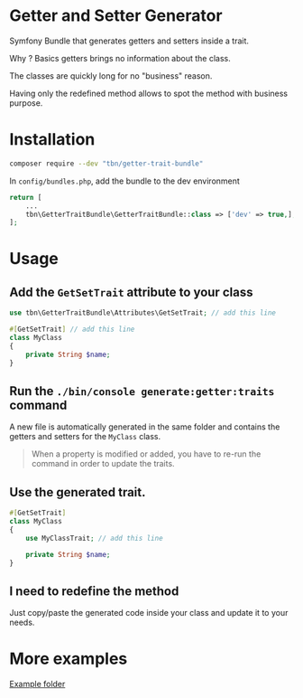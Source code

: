 # Getter and Setter Generator

Symfony Bundle that generates getters and setters inside a trait.

Why ? Basics getters brings no information about the class.

The classes are quickly long for no "business" reason.

Having only the redefined method allows to spot the method with business purpose.

# Installation

```bash
composer require --dev "tbn/getter-trait-bundle"
```

In `config/bundles.php`, add the bundle to the dev environment
```php
return [
    ...
    tbn\GetterTraitBundle\GetterTraitBundle::class => ['dev' => true,],
];
```

# Usage

## Add the `GetSetTrait` attribute to your class

```php
use tbn\GetterTraitBundle\Attributes\GetSetTrait; // add this line

#[GetSetTrait] // add this line
class MyClass
{
    private String $name;
}
```

## Run the `./bin/console generate:getter:traits` command

A new file is automatically generated in the same folder and contains the getters and setters for the `MyClass` class.

> When a property is modified or added, you have to re-run the command in order to update the traits.

## Use the generated trait.

```php
#[GetSetTrait]
class MyClass
{
    use MyClassTrait; // add this line

    private String $name;
}
```

## I need to redefine the method

Just copy/paste the generated code inside your class and update it to your needs.

# More examples

[Example folder](./tests/src/Entity)
